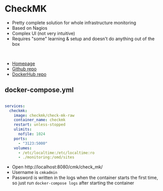 # CheckMK

- Pretty complete solution for whole infrastructure monitoring
- Based on Nagios
- Complex UI (not very intuitive)
- Requires "some" learning & setup and doesn't do anything out of the box

<br>

- [Homepage](https://checkmk.com/)
- [Github repo](https://github.com/tribe29/checkMK)
- [DockerHub repo](https://hub.docker.com/r/checkmk/check-mk-raw)


## docker-compose.yml
```yml

services:
  checkmk:
    image: checkmk/check-mk-raw
    container_name: checkmk
    restart: unless-stopped
    ulimits:
      nofile: 1024
    ports:
      - "3123:5000"
    volumes:
      - /etc/localtime:/etc/localtime:ro
      - ./monitoring:/omd/sites
```

- Open http://localhost:8080/cmk/check_mk/
- Username is `cmkadmin`
- Password is written in the logs when the container starts the first time, so just run `docker-compose logs` after starting the container
